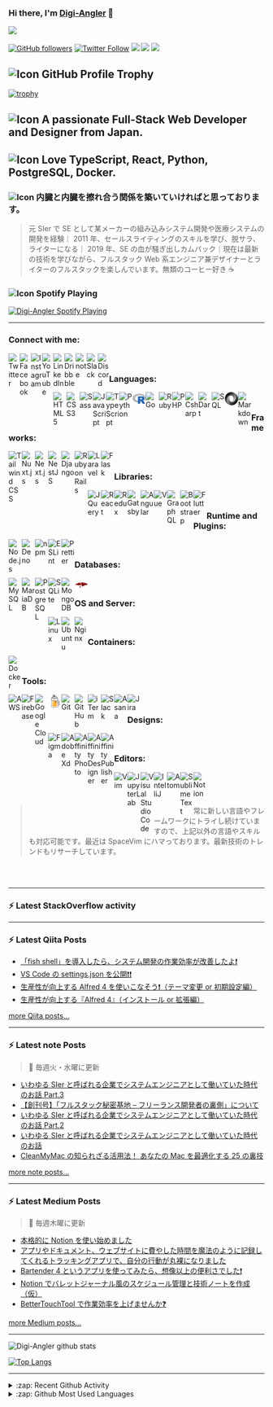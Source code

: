 ### Hi there, I'm [Digi-Angler](https://note.com/digiangler777) 👋

[<img src="https://github.com/digiangler/digiangler/blob/master/assets/img/2021_twitter-banner-02-04.png" />](https://github.com/digiangler)

[![GitHub followers](https://img.shields.io/github/followers/digiangler?style=for-the-badge)](https://github.com/digiangler)
[![Twitter Follow](https://img.shields.io/twitter/follow/digiangler?color=1DA1F2&logo=Twitter&style=for-the-badge)](https://twitter.com/intent/follow?original_referer=https%3A%2F%2Fgithub.com%2Fdigiangler&screen_name=digiangler)
[<img src="https://img.shields.io/badge/medium-%2312100E.svg?&style=for-the-badge&logo=medium&logoColor=white" />](https://medium.com/@digiangler)
[<img src="https://img.shields.io/badge/slack-%234A154B.svg?&style=for-the-badge&logo=slack&logoColor=white" />][slack]
[<img src="https://img.shields.io/badge/discord-%237289DA.svg?&style=for-the-badge&logo=discord&logoColor=white" />][discord]

## <img alt="Icon" width="26px" src="https://cdn.icon-icons.com/icons2/1358/PNG/512/if-advantage-quality-1034364_88845.png" /> GitHub Profile Trophy

[![trophy](https://github-profile-trophy.vercel.app/?username=digiangler&theme=radical)](https://github.com/ryo-ma/github-profile-trophy)

## <img alt="Icon" width="26px" src="https://cdn.icon-icons.com/icons2/966/PNG/128/News_icon-icons.com_74697.png" /> A passionate Full-Stack Web Developer and Designer from Japan.

## <img alt="Icon" width="26px" src="https://cdn.icon-icons.com/icons2/966/PNG/128/ERP_icon-icons.com_74692.png" /> Love TypeScript, React, Python, PostgreSQL, Docker.

### <img alt="Icon" width="26px" src="https://cdn.icon-icons.com/icons2/966/PNG/128/ManageUsers_icon-icons.com_74696.png" /> 内臓と内臓を擦れ合う関係を築いていければと思っております。

> 元 SIer で SE として某メーカーの組み込みシステム開発や医療システムの開発を経験｜ 2011 年、セールスライティングのスキルを学び、脱サラ、ライターになる｜ 2019 年、SE の血が騒ぎ出しカムバック｜現在は最新の技術を学びながら、フルスタック Web 系エンジニア兼デザイナーとライターのフルスタックを楽しんでいます。無類のコーヒー好き ☕️
> <br />

### <img alt="Icon" width="26px" src="https://cdn.icon-icons.com/icons2/3053/PNG/512/spotify_alt_macos_bigsur_icon_189704.png" /> Spotify Playing

[<img src="https://spotify-now-playing-seven.vercel.app/api/spotify-playing" alt="Digi-Angler Spotify Playing" width="350" />](https://open.spotify.com/user/7zkt2748z5boqwalbplgbmnbx)

---

### Connect with me:

[<img align="left" alt="Twitter" width="22px" src="https://cdn.icon-icons.com/icons2/836/PNG/512/Twitter_icon-icons.com_66803.png" />][twitter]

[<img align="left" alt="Facebook" width="22px" src="https://cdn.icon-icons.com/icons2/836/PNG/512/Facebook_icon-icons.com_66805.png" />][facebook]

[<img align="left" alt="Instagram" width="22px" src="https://cdn.icon-icons.com/icons2/2699/PNG/512/instagram_logo_icon_168715.png" />][instagram]

[<img align="left" alt="YouTube" width="22px" src="https://cdn.icon-icons.com/icons2/836/PNG/512/Youtube_icon-icons.com_66802.png" />][youtube]

[<img align="left" alt="LinkedIn" width="22px" src="https://cdn.icon-icons.com/icons2/2037/PNG/512/in_linked_linkedin_media_social_icon_124259.png" />][linkedin]

[<img align="left" alt="Dribbble" width="22px" src="https://cdn.icon-icons.com/icons2/1584/PNG/512/3721682-dribbble_108057.png" />][dribbble]

[<img align="left" alt="note" width="22px" src="https://d2l930y2yx77uc.cloudfront.net/assets/default/default_note_logo-100a27d592505c50c29b032c0554570c955f312b8937727c8777fd87b3068c71.png" />][note]

[<img align="left" alt="Slack" width="22px" src="https://cdn.icon-icons.com/icons2/2108/PNG/512/slack_icon_130829.png" />][slack]

[<img align="left" alt="Discord" width="22px" src="https://cdn.icon-icons.com/icons2/3053/PNG/512/discord_alt_macos_bigsur_icon_190236.png" />][discord]

<br />

### Languages:

[<img align="left" alt="HTML5" width="26px" src="https://cdn.icon-icons.com/icons2/2415/PNG/512/html_original_wordmark_logo_icon_146478.png" />][html5]

[<img align="left" alt="CSS3" width="26px" src="https://cdn.icon-icons.com/icons2/2415/PNG/512/css_original_wordmark_logo_icon_146576.png" />][css3]

[<img align="left" alt="Sass" width="26px" src="https://cdn.icon-icons.com/icons2/2415/PNG/512/sass_original_logo_icon_146350.png" />][sass]

[<img align="left" alt="JavaScript" width="26px" src="https://cdn.icon-icons.com/icons2/2415/PNG/512/javascript_original_logo_icon_146455.png" />][javascript]

[<img align="left" alt="TypeScript" width="26px" src="https://cdn.icon-icons.com/icons2/2415/PNG/512/typescript_plain_logo_icon_146316.png" />][typescript]

[<img align="left" alt="Python" width="26px" src="https://cdn.icon-icons.com/icons2/2415/PNG/512/python_original_logo_icon_146381.png" />][python]

[<img align="left" alt="R" width="26px" src="https://raw.githubusercontent.com/github/explore/80688e429a7d4ef2fca1e82350fe8e3517d3494d/topics/r/r.png" />][r]

[<img align="left" alt="Go" width="26px" src="https://cdn.icon-icons.com/icons2/2699/PNG/512/golang_logo_icon_171073.png" />][go]

[<img align="left" alt="Ruby" width="26px" src="https://cdn.icon-icons.com/icons2/2107/PNG/512/file_type_ruby_icon_130186.png" />][ruby]

[<img align="left" alt="PHP" width="26px" src="https://cdn.icon-icons.com/icons2/2107/PNG/512/file_type_php_icon_130266.png" />][php]

[<img align="left" alt="Csharp" width="26px" src="https://cdn.icon-icons.com/icons2/2415/PNG/512/csharp_original_logo_icon_146578.png" />][csharp]

[<img align="left" alt="Dart" width="26px" src="https://cdn.icon-icons.com/icons2/2107/PNG/512/file_type_ng_component_dart_icon_130352.png" />][dart]

[<img align="left" alt="SQL" width="26px" src="https://cdn.icon-icons.com/icons2/9/PNG/256/sql_racer_gamedatabase_sql_1526.png" />][sql]

[<img align="left" alt="JSON" width="26px" src="https://raw.githubusercontent.com/github/explore/80688e429a7d4ef2fca1e82350fe8e3517d3494d/topics/json/json.png" />][json]

[<img align="left" alt="Markdown" width="26px" src="https://img.icons8.com/ios-filled/50/000000/markdown.png" />][markdown]

<br />

### Frameworks:

[<img align="left" alt="Tailwind CSS" width="26px" src="https://cdn.icon-icons.com/icons2/2107/PNG/512/file_type_tailwind_icon_130128.png" />][tailwindcss]

[<img align="left" alt="Nuxt.js" width="26px" src="https://cdn.icon-icons.com/icons2/2107/PNG/512/file_type_nuxt_icon_130293.png" />][nuxtjs]

[<img align="left" alt="Next.js" width="26px" src="https://cdn.icon-icons.com/icons2/2389/PNG/512/next_js_logo_icon_145038.png" />][nextjs]

[<img align="left" alt="NestJS" width="26px" src="https://cdn.icon-icons.com/icons2/2699/PNG/512/nestjs_logo_icon_168087.png" />][nestjs]

[<img align="left" alt="Django" width="26px" src="https://cdn.icon-icons.com/icons2/2107/PNG/512/file_type_django_icon_130645.png" />][django]

[<img align="left" alt="Ruby on Rails" width="26px" src="https://cdn.icon-icons.com/icons2/2415/PNG/512/rails_plain_wordmark_logo_icon_146377.png" />][rails]

[<img align="left" alt="Laravel" width="26px" src="https://cdn.icon-icons.com/icons2/2699/PNG/512/laravel_logo_icon_168331.png" />][laravel]

[<img align="left" alt="Flask" width="26px" src="https://cdn.icon-icons.com/icons2/2699/PNG/512/pocoo_flask_logo_icon_168045.png" />][flask]

<br />

### Libraries:

[<img align="left" alt="JQuery" width="26px" src="https://cdn.icon-icons.com/icons2/2415/PNG/512/jquery_plain_logo_icon_146444.png" />][jquery]

[<img align="left" alt="React" width="26px" src="https://cdn.icon-icons.com/icons2/2415/PNG/512/react_original_logo_icon_146374.png" />][react]

[<img align="left" alt="Redux" width="26px" src="https://cdn.icon-icons.com/icons2/2415/PNG/512/redux_original_logo_icon_146365.png" />][redux]

[<img align="left" alt="Gatsby" width="26px" src="https://img.icons8.com/color/48/000000/gatsbyjs.png" />][gatsby]

[<img align="left" alt="Angular" width="26px" src="https://cdn.icon-icons.com/icons2/2699/PNG/512/angular_logo_icon_169595.png" />][angular]

[<img align="left" alt="Vue" width="26px" src="https://cdn.icon-icons.com/icons2/2107/PNG/512/file_type_vue_icon_130078.png" />][vue]

[<img align="left" alt="GraphQL" width="26px" src="https://cdn.icon-icons.com/icons2/2107/PNG/512/file_type_graphql_icon_130564.png" />][graphql]

[<img align="left" alt="Bootstrap" width="26px" src="https://cdn.icon-icons.com/icons2/2415/PNG/512/bootstrap_plain_logo_icon_146619.png" />][bootstrap]

[<img align="left" alt="Flutter" width="26px" src="https://cdn.icon-icons.com/icons2/2107/PNG/512/file_type_flutter_icon_130599.png" />][flutter]

<br />

### Runtime and Plugins:

[<img align="left" alt="Node.js" width="26px" src="https://cdn.icon-icons.com/icons2/2415/PNG/512/nodejs_original_wordmark_logo_icon_146412.png" />][node]

[<img align="left" alt="Deno" width="26px" src="https://cdn.icon-icons.com/icons2/2389/PNG/512/deno_logo_icon_145346.png" />][deno]

[<img align="left" alt="npm" width="26px" src="https://cdn.icon-icons.com/icons2/2415/PNG/512/npm_original_wordmark_logo_icon_146402.png" />][npm]

[<img align="left" alt="ESLint" width="26px" src="https://cdn.icon-icons.com/icons2/2107/PNG/512/file_type_eslint_icon_130613.png" />][eslint]

[<img align="left" alt="Prettier" width="26px" src="https://cdn.icon-icons.com/icons2/2107/PNG/512/file_type_prettier_icon_130235.png" />][prettier]

<br />

### Databases:

[<img align="left" alt="MySQL" width="26px" src="https://cdn.icon-icons.com/icons2/2415/PNG/512/mysql_original_wordmark_logo_icon_146417.png" />][mysql]

[<img align="left" alt="MariaDB" width="26px" src="https://cdn.icon-icons.com/icons2/2699/PNG/512/mariadb_logo_icon_168996.png" />][mariadb]

[<img align="left" alt="PostgreSQL" width="26px" src="https://cdn.icon-icons.com/icons2/2415/PNG/512/postgresql_plain_wordmark_logo_icon_146390.png" />][postgresql]

[<img align="left" alt="SQLite" width="26px" src="https://cdn.icon-icons.com/icons2/2699/PNG/512/sqlite_logo_icon_170706.png" />][sqlite]

[<img align="left" alt="MongoDB" width="26px" src="https://cdn.icon-icons.com/icons2/2415/PNG/512/mongodb_original_wordmark_logo_icon_146425.png" />][mongodb]

[<img align="left" alt="Mongoose" width="26px" src="https://raw.githubusercontent.com/github/explore/80688e429a7d4ef2fca1e82350fe8e3517d3494d/topics/mongoose/mongoose.png" />][mongoose]

<br />

### OS and Server:

[<img align="left" alt="Linux" width="26px" src="https://cdn.icon-icons.com/icons2/1159/PNG/256/linux_81610.png" />][linux]

[<img align="left" alt="Ubuntu" width="26px" src="https://cdn.icon-icons.com/icons2/70/PNG/512/ubuntu_14143.png" />][ubuntu]

[<img align="left" alt="Nginx" width="26px" src="https://cdn.icon-icons.com/icons2/2699/PNG/512/nginx_logo_icon_169915.png" />][nginx]

<br />

### Containers:

[<img align="left" alt="Docker" width="26px" src="https://cdn.icon-icons.com/icons2/2415/PNG/512/docker_original_wordmark_logo_icon_146557.png" />][docker]

<br />

### Tools:

[<img align="left" alt="AWS" width="26px" src="https://cdn.icon-icons.com/icons2/122/PNG/512/aws_socialnetwork_19992.png" />][aws]

[<img align="left" alt="Firebase" width="26px" src="https://cdn.icon-icons.com/icons2/2107/PNG/512/file_type_firebase_icon_130606.png" />][firebase]

[<img align="left" alt="Google Cloud" width="26px" src="https://cdn.icon-icons.com/icons2/2699/PNG/512/google_cloud_logo_icon_171058.png" />][googlecloud]

[<img align="left" alt="Homebrew" width="26px" src="https://raw.githubusercontent.com/github/explore/80688e429a7d4ef2fca1e82350fe8e3517d3494d/topics/homebrew/homebrew.png" />][homebrew]

[<img align="left" alt="Git" width="26px" src="https://cdn.icon-icons.com/icons2/2415/PNG/512/git_original_wordmark_logo_icon_146510.png" />][git]

[<img align="left" alt="GitHub" width="26px" src="https://cdn.icon-icons.com/icons2/2699/PNG/512/github_logo_icon_169115.png" />][github]

[<img align="left" alt="iTerm" width="26px" src="https://cdn.icon-icons.com/icons2/2667/PNG/512/iterm_terminal_icon_161274.png" />][iterm]

[<img align="left" alt="Slack" width="26px" src="https://cdn.icon-icons.com/icons2/3053/PNG/512/slack_macos_bigsur_icon_189725.png" />][slack]

[<img align="left" alt="Asana" width="26px" src="https://cdn.icon-icons.com/icons2/2699/PNG/512/asana_logo_icon_167830.png" />][asana]

[<img align="left" alt="Jira" width="26px" src="https://cdn.icon-icons.com/icons2/2699/PNG/512/atlassian_jira_logo_icon_170511.png" />][jira]

<br />

### Designs:

[<img align="left" alt="Figma" width="26px" src="https://cdn.icon-icons.com/icons2/3053/PNG/512/figma_macos_bigsur_icon_190183.png" />][figma]

[<img align="left" alt="Adobe Xd" width="26px" src="https://cdn.icon-icons.com/icons2/3053/PNG/512/adobe_xd_macos_bigsur_icon_190424.png" />][figma]

[<img align="left" alt="Affinity Photo" width="26px" src="https://cdn.icon-icons.com/icons2/3053/PNG/512/affinity_photo_macos_bigsur_icon_190421.png" />][affinityphoto]

[<img align="left" alt="Affinity Designer" width="26px" src="https://cdn.icon-icons.com/icons2/3053/PNG/512/affinity_designer_macos_bigsur_icon_189486.png" />][affinitydesigner]

[<img align="left" alt="Affinity Publisher" width="26px" src="https://cdn.icon-icons.com/icons2/3053/PNG/512/affinity_publisher_macos_bigsur_icon_190419.png" />][affinitypublisher]

<br />

### Editors:

[<img align="left" alt="Vim" width="26px" src="https://cdn.icon-icons.com/icons2/2415/PNG/512/vim_original_logo_icon_146312.png" />][vim]

[<img align="left" alt="JupyterLab" width="26px" src="https://cdn.icon-icons.com/icons2/2107/PNG/512/file_type_jupyter_icon_130494.png" />][jupyter]

[<img align="left" alt="Visual Studio Code" width="26px" src="https://cdn.icon-icons.com/icons2/3053/PNG/512/microsoft_visual_studio_code_alt_macos_bigsur_icon_189951.png" />][vscode]

[<img align="left" alt="IntelliJ" width="26px" src="https://cdn.icon-icons.com/icons2/3053/PNG/512/intellij_macos_bigsur_icon_190061.png" />][intellij]

[<img align="left" alt="Atom" width="26px" src="https://cdn.icon-icons.com/icons2/1495/PNG/512/atom_103345.png" />][atom]

[<img align="left" alt="Sublime Text" width="26px" src="https://cdn.icon-icons.com/icons2/3053/PNG/512/sublime_text_macos_bigsur_icon_189685.png" />][sublimetext]

[<img align="left" alt="Notion" width="26px" src="https://cdn.icon-icons.com/icons2/3053/PNG/512/notion_alt_macos_bigsur_icon_189899.png" />][notion]

<br />
<br />
<br />

> 常に新しい言語やフレームワークにトライし続けていますので、上記以外の言語やスキルも対応可能です。最近は SpaceVim にハマっております。最新技術のトレンドもリサーチしています。

<br />
<br />

---

### :zap: Latest StackOverflow activity

<!-- STACKOVERFLOW:START -->
<!-- STACKOVERFLOW:END -->

---

### :zap: Latest Qiita Posts

<!-- QIITA:START -->
- [「fish shell」を導入したら、システム開発の作業効率が改善したよ❗](https://qiita.com/digiangler/items/d961f208044913f16416)
- [VS Code の settings.json を公開❗❗](https://qiita.com/digiangler/items/48c7a1aa007f74f589b9)
- [生産性が向上する Alfred 4 を使いこなそう❗（テーマ変更 or 初期設定編）](https://qiita.com/digiangler/items/5623709e66676ea98e88)
- [生産性が向上する『Alfred 4』（インストール or 拡張編）](https://qiita.com/digiangler/items/17febe259dd6efbcd608)
<!-- QIITA:END -->

[more Qiita posts...](https://qiita.com/digiangler)

---

### :zap: Latest note Posts

> 📌 毎週火・水曜に更新

<!-- NOTE:START -->
- [いわゆる SIer と呼ばれる企業でシステムエンジニアとして働いていた時代のお話 Part.3](https://note.com/digiangler777/n/n483da2f56b12)
- [【創刊号】「フルスタック秘密基地 – フリーランス開発者の裏側」について](https://note.com/digiangler777/n/n68d5b7d7df9f)
- [いわゆる SIer と呼ばれる企業でシステムエンジニアとして働いていた時代のお話 Part.2](https://note.com/digiangler777/n/n552eaaf24366)
- [いわゆる SIer と呼ばれる企業でシステムエンジニアとして働いていた時代のお話](https://note.com/digiangler777/n/nffefc470bc56)
- [CleanMyMac の知られざる活用法！ あなたの Mac を最適化する 25 の裏技](https://note.com/digiangler777/n/n21842f2af4bb)
<!-- NOTE:END -->

[more note posts...](https://note.com/digiangler777)

---

### :zap: Latest Medium Posts

> 📌 毎週木曜に更新

<!-- MEDIUM:START -->
- [本格的に Notion を使い始めました](https://digiangler.medium.com/%E6%9C%AC%E6%A0%BC%E7%9A%84%E3%81%AB-notion-%E3%82%92%E4%BD%BF%E3%81%84%E5%A7%8B%E3%82%81%E3%81%BE%E3%81%97%E3%81%9F-7300be0ce79?source=rss-4f4f58d46ad9------2)
- [アプリやドキュメント、ウェブサイトに費やした時間を魔法のように記録してくれるトラッキングアプリで、自分の行動が丸裸になりました](https://digiangler.medium.com/%E3%82%A2%E3%83%97%E3%83%AA%E3%82%84%E3%83%89%E3%82%AD%E3%83%A5%E3%83%A1%E3%83%B3%E3%83%88-%E3%82%A6%E3%82%A7%E3%83%96%E3%82%B5%E3%82%A4%E3%83%88%E3%81%AB%E8%B2%BB%E3%82%84%E3%81%97%E3%81%9F%E6%99%82%E9%96%93%E3%82%92%E9%AD%94%E6%B3%95%E3%81%AE%E3%82%88%E3%81%86%E3%81%AB%E8%A8%98%E9%8C%B2%E3%81%97%E3%81%A6%E3%81%8F%E3%82%8C%E3%82%8B%E3%83%88%E3%83%A9%E3%83%83%E3%82%AD%E3%83%B3%E3%82%B0%E3%82%A2%E3%83%97%E3%83%AA%E3%81%A7-%E8%87%AA%E5%88%86%E3%81%AE%E8%A1%8C%E5%8B%95%E3%81%8C%E4%B8%B8%E8%A3%B8%E3%81%AB%E3%81%AA%E3%82%8A%E3%81%BE%E3%81%97%E3%81%9F-ca51d2d6761f?source=rss-4f4f58d46ad9------2)
- [Bartender 4 というアプリを使ってみたら、想像以上の便利さでした❗](https://digiangler.medium.com/bartender-4-%E3%81%A8%E3%81%84%E3%81%86%E3%82%A2%E3%83%97%E3%83%AA%E3%82%92%E4%BD%BF%E3%81%A3%E3%81%A6%E3%81%BF%E3%81%9F%E3%82%89-%E6%83%B3%E5%83%8F%E4%BB%A5%E4%B8%8A%E3%81%AE%E4%BE%BF%E5%88%A9%E3%81%95%E3%81%A7%E3%81%97%E3%81%9F-85207fe07543?source=rss-4f4f58d46ad9------2)
- [Notion でバレットジャーナル風のスケジュール管理と技術ノートを作成（仮）](https://digiangler.medium.com/notion-%E3%81%A7%E3%83%90%E3%83%AC%E3%83%83%E3%83%88%E3%82%B8%E3%83%A3%E3%83%BC%E3%83%8A%E3%83%AB%E9%A2%A8%E3%81%AE%E3%82%B9%E3%82%B1%E3%82%B8%E3%83%A5%E3%83%BC%E3%83%AB%E7%AE%A1%E7%90%86%E3%81%A8%E6%8A%80%E8%A1%93%E3%83%8E%E3%83%BC%E3%83%88%E3%82%92%E4%BD%9C%E6%88%90-%E4%BB%AE-1b43a6a4f751?source=rss-4f4f58d46ad9------2)
- [BetterTouchTool で作業効率を上げませんか❓](https://digiangler.medium.com/bettertouchtool-%E3%81%A7%E4%BD%9C%E6%A5%AD%E5%8A%B9%E7%8E%87%E3%82%92%E4%B8%8A%E3%81%92%E3%81%BE%E3%81%9B%E3%82%93%E3%81%8B-3e928a4cfedc?source=rss-4f4f58d46ad9------2)
<!-- MEDIUM:END -->

[more Medium posts...](https://medium.com/@digiangler)

---

![Digi-Angler github stats](https://github-readme-stats.digiangler.vercel.app/api?username=digiangler&show_icons=true&theme=dracula)

[![Top Langs](https://github-readme-stats.digiangler.vercel.app/api/top-langs/?username=digiangler&show_icons=true&theme=dracula)](https://github.com/anuraghazra/github-readme-stats)

---

<details>
  <summary>:zap: Recent Github Activity</summary>
<!--START_SECTION:activity-->
<!--END_SECTION:activity-->
</details>

<details>
  <summary>:zap: Github Most Used Languages</summary>

[![Top Langs](https://github-readme-stats.digiangler.vercel.app/api/top-langs/?username=anuraghazra&layout=compact&show_icons=true&theme=dracula)](https://github.com/anuraghazra/github-readme-stats)

</details>

[note]: https://note.com/digiangler777
[twitter]: https://twitter.com/digiangler
[facebook]: https://facebook.com
[youtube]: https://youtube.com
[instagram]: https://instagram.com/digi_angler
[linkedin]: https://linkedin.com/in/digiangler
[dribbble]: https://dribbble.com/digi-angler
[slack]: https://join.slack.com/t/otorosecretstyles/shared_invite/zt-gm2ovk76-vgttyWrCv7N5tIFHbaVA1Q
[discord]: https://discord.gg/yw9bZJ
[html5]: https://www.w3.org/TR/html53
[css3]: https://www.w3.org/TR/CSS2
[sass]: https://sass-lang.com
[javascript]: https://developer.mozilla.org/en-US/docs/Web/JavaScript
[typescript]: https://www.typescriptlang.org
[python]: https://www.python.org
[r]: https://cran.r-project.org
[go]: https://go.dev
[php]: https://www.php.net
[ruby]: https://www.ruby-lang.org/ja
[csharp]: https://docs.microsoft.com/en-us/dotnet/csharp
[dart]: https://dart.dev/
[sql]: https://ja.wikipedia.org/wiki/SQL
[json]: https://www.json.org/json-en.html
[markdown]: https://daringfireball.net/projects/markdown
[tailwindcss]: https://tailwindcss.com
[nuxtjs]: https://nuxtjs.org
[nextjs]: https://nextjs.org
[nestjs]: https://nestjs.com
[django]: https://www.djangoproject.com
[rails]: https://rubyonrails.org
[laravel]: https://laravel.com
[flask]: https://flask.palletsprojects.com/en/1.1.x
[jquery]: https://jquery.com
[react]: https://reactjs.org
[redux]: https://redux.js.org
[gatsby]: https://www.gatsbyjs.com
[angular]: https://angular.io
[vue]: https://vuejs.org
[graphql]: https://graphql.org
[bootstrap]: https://getbootstrap.com
[flutter]: https://flutter.dev
[node]: https://nodejs.org/en
[deno]: https://deno.land
[npm]: https://www.npmjs.com
[eslint]: https://eslint.org
[prettier]: https://prettier.io
[mysql]: https://www.mysql.com
[mariadb]: https://mariadb.com
[postgresql]: https://www.postgresql.org
[sqlite]: https://www.sqlite.org
[mongodb]: https://www.mongodb.com
[mongoose]: https://mongoosejs.com
[linux]: https://www.kernel.org
[ubuntu]: https://ubuntu.com
[nginx]: https://www.nginx.com
[aws]: https://aws.amazon.com/
[googlecloud]: https://cloud.google.com
[firebase]: https://firebase.google.com
[homebrew]: https://brew.sh
[docker]: https://www.docker.com
[git]: https://git-scm.com
[github]: https://github.com
[iterm]: https://ja.wikipedia.org/wiki/%E3%82%BF%E3%83%BC%E3%83%9F%E3%83%8A%E3%83%AB_(macOS)
[slack]: https://app.slack.com
[asana]: https://app.asana.com
[jira]: https://digi-angler.atlassian.net/jira
[vim]: https://www.vim.org
[jupyter]: https://jupyter.org
[figma]: https://www.figma.com
[xd]: https://www.figma.com
[affinityphoto]: https://affinity.serif.com/ja-jp/photo
[affinitydesigner]: https://affinity.serif.com/ja-jp/designer
[affinitypublisher]: https://affinity.serif.com/ja-jp/publisher
[vscode]: https://azure.microsoft.com/ja-jp/products/visual-studio-code
[intellij]: https://www.jetbrains.com/ja-jp/idea
[atom]: https://atom.io
[sublimetext]: https://www.sublimetext.com
[notion]: https://www.notion.so

